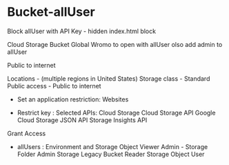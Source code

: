 # Bucket-allUser

Block allUser with API Key - hidden index.html block

Cloud Storage Bucket Global Wromo to open with allUser olso add admin  to allUser

Public to internet

Locations - (multiple regions in United States)
Storage class - Standard
Public access - Public to internet

- Set an application restriction:  Websites
  

- Restrict key : Selected APIs:
                 Cloud Storage
                 Cloud Storage API
                 Google Cloud Storage JSON API
                 Storage Insights API


 Grant Access 
- allUsers :         Environment and Storage Object Viewer
             Admin - Storage Folder Admin
                     Storage Legacy Bucket Reader
                     Storage Object User

